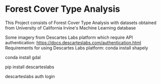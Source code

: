 # Forest Cover Type Analysis
This Project consists of Forest Cover Type Analysis with datasets obtained from University of California Irvine's Machine Learning database



Some imagery from Descartes Labs platform which require API authentication:
https://docs.descarteslabs.com/authentication.html 
Requirements for using Descartes Labs platform:
conda install shapely

conda install gdal

pip install descarteslabs

descarteslabs auth login
